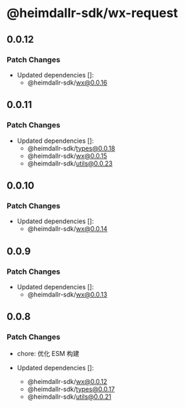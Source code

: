 # @heimdallr-sdk/wx-request

## 0.0.12

### Patch Changes

- Updated dependencies []:
  - @heimdallr-sdk/wx@0.0.16

## 0.0.11

### Patch Changes

- Updated dependencies []:
  - @heimdallr-sdk/types@0.0.18
  - @heimdallr-sdk/wx@0.0.15
  - @heimdallr-sdk/utils@0.0.23

## 0.0.10

### Patch Changes

- Updated dependencies []:
  - @heimdallr-sdk/wx@0.0.14

## 0.0.9

### Patch Changes

- Updated dependencies []:
  - @heimdallr-sdk/wx@0.0.13

## 0.0.8

### Patch Changes

- chore: 优化 ESM 构建

- Updated dependencies []:
  - @heimdallr-sdk/wx@0.0.12
  - @heimdallr-sdk/types@0.0.17
  - @heimdallr-sdk/utils@0.0.21
